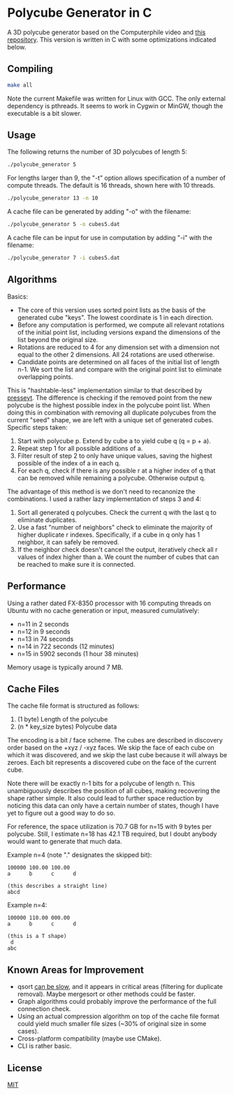 # Polycube Generator in C

A 3D polycube generator based on the Computerphile video and [this repository](https://github.com/mikepound/opencubes). This version is written in C with some optimizations indicated below.

## Compiling

```bash
make all
```

Note the current Makefile was written for Linux with GCC. The only external dependency is pthreads. It seems to work in Cygwin or MinGW, though the executable is a bit slower.

## Usage
The following returns the number of 3D polycubes of length 5:
```bash
./polycube_generator 5
```

For lengths larger than 9, the "-t" option allows specification of a number of compute threads. The default is 16 threads, shown here with 10 threads.
```bash
./polycube_generator 13 -n 10
```

A cache file can be generated by adding "-o" with the filename:
```bash
./polycube_generator 5 -o cubes5.dat
```

A cache file can be input for use in computation by adding "-i" with the filename:
```bash
./polycube_generator 7 -i cubes5.dat
```


## Algorithms

Basics:
- The core of this version uses sorted point lists as the basis of the generated cube "keys". The lowest coordinate is 1 in each direction.
- Before any computation is performed, we compute all relevant rotations of the initial point list, including versions expand the dimensions of the list beyond the original size.
- Rotations are reduced to 4 for any dimension set with a dimension not equal to the other 2 dimensions. All 24 rotations are used otherwise.
- Candidate points are determined on all faces of the initial list of length n-1. We sort the list and compare with the original point list to eliminate overlapping points.

This is "hashtable-less" implementation similar to that described by [presseyt](https://github.com/mikepound/opencubes/issues/11). The difference is checking if the removed point from the new polycube is the highest possible index in the polycube point list. When doing this in combination with removing all duplicate polycubes from the current "seed" shape, we are left with a unique set of generated cubes. Specific steps taken:
1. Start with polycube p. Extend by cube a to yield cube q (q = p + a).
2. Repeat step 1 for all possible additions of a.
3. Filter result of step 2 to only have unique values, saving the highest possible of the index of a in each q.
4. For each q, check if there is any possible r at a higher index of q that can be removed while remaining a polycube. Otherwise output q.

The advantage of this method is we don't need to recanonize the combinations. I used a rather lazy implementation of steps 3 and 4:
1. Sort all generated q polycubes. Check the current q with the last q to eliminate duplicates.
2. Use a fast "number of neighbors" check to eliminate the majority of higher duplicate r indexes. Specifically, if a cube in q only has 1 neighbor, it can safely be removed.
3. If the neighbor check doesn't cancel the output, iteratively check all r values of index higher than a. We count the number of cubes that can be reached to make sure it is connected. 

## Performance

Using a rather dated FX-8350 processor with 16 computing threads on Ubuntu with no cache generation or input, measured cumulatively:
- n=11 in 2 seconds
- n=12 in 9 seconds
- n=13 in 74 seconds
- n=14 in 722 seconds (12 minutes)
- n=15 in 5902 seconds (1 hour 38 minutes)

Memory usage is typically around 7 MB.

## Cache Files

The cache file format is structured as follows:
1. (1 byte) Length of the polycube
2. (n * key_size bytes) Polycube data

The encoding is a bit / face scheme. The cubes are described in discovery order based on the +xyz / -xyz faces. We skip the face of each cube on which it was discovered, and we skip the last cube because it will always be zeroes. Each bit represents a discovered cube on the face of the current cube. 

Note there will be exactly n-1 bits for a polycube of length n. This unambiguously describes the position of all cubes, making recovering the shape rather simple. It also could lead to further space reduction by noticing this data can only have a certain number of states, though I have yet to figure out a good way to do so.

For reference, the space utilization is 70.7 GB for n=15 with 9 bytes per polycube.
Still, I estimate n=18 has 42.1 TB required, but I doubt anybody would want to generate that much data.

Example n=4 (note "." designates the skipped bit):

    100000 100.00 100.00
    a      b      c      d
    
    (this describes a straight line)
    abcd
    
Example n=4:

    100000 110.00 000.00
    a      b      c      d
    
    (this is a T shape)
     d
    abc

## Known Areas for Improvement
- qsort [can be slow](https://travisdowns.github.io/blog/2019/05/22/sorting.html), and it appears in critical areas (filtering for duplicate removal). Maybe mergesort or other methods could be faster.
- Graph algorithms could probably improve the performance of the full connection check.
- Using an actual compression algorithm on top of the cache file format could yield much smaller file sizes (~30% of original size in some cases).
- Cross-platform compatibility (maybe use CMake).
- CLI is rather basic.

## License

[MIT](https://choosealicense.com/licenses/mit/)
